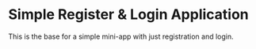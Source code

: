 # Simple Register & Login Application

This is the base for a simple mini-app with just registration and login. 
